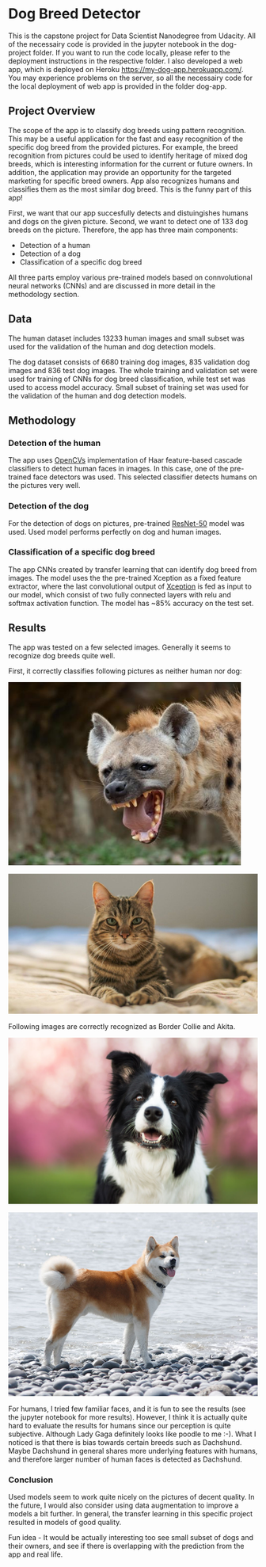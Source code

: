 [//]: # (Image References)

[image1]: ./dog-project/images/dog_4.jpg "Border collie" 
[image2]: ./dog-project/images/dog_5.jpg "Akita" 
[image3]: ./dog-project/images/dog_3.jpg "Hyena" 
[image4]: ./dog-project/images/cat.jpg "Cat"

# Dog Breed Detector

This is the capstone project for Data Scientist Nanodegree from Udacity. All of the necessairy code is provided in the jupyter notebook in the dog-project folder. If you want to run the code locally, please refer to the deployment instructions in the respective folder. I also developed a web app, which is deployed on Heroku https://my-dog-app.herokuapp.com/. You may experience problems on the server, so all the necessairy code for the local deployment of web app is provided in the folder dog-app.        

## Project Overview

The scope of the app is to classify dog breeds using pattern recognition. This may be a useful application for the fast and easy recognition of the specific dog breed from the provided pictures. For example, the breed recognition from pictures could be used to identify heritage of mixed dog breeds, which is interesting information for the current or future owners. In addition, the application may provide an opportunity for the targeted marketing for specific breed owners. App also recognizes humans and classifies them as the most similar dog breed. This is the funny part of this app!   

First, we want that our app succesfully detects and distuingishes humans and dogs on the given picture. Second, we want to detect one of 133 dog breeds on the picture. Therefore, the app has three main components:

- Detection of a human 
- Detection of a dog
- Classification of a specific dog breed

All three parts employ various pre-trained models based on connvolutional neural networks (CNNs) and are discussed in more detail in the methodology section. 

## Data

The human dataset includes 13233 human images and small subset was used for the validation of the human and dog detection models. 

The dog dataset consists of 6680 training dog images, 835 validation dog images and 836 test dog images. The whole training and validation set were used for training of CNNs for dog breed classification, while test set was used to access model accuracy. Small subset of training set was used for the validation of the human and dog detection models. 

## Methodology

### Detection of the human

The app uses [OpenCVs](https://docs.opencv.org/trunk/d7/d8b/tutorial_py_face_detection.html) implementation of Haar feature-based cascade classifiers to detect human faces in images. In this case, one of the pre-trained face detectors was used. This selected classifier detects humans on the pictures very well.  

### Detection of the dog

For the detection of dogs on pictures, pre-trained [ResNet-50](http://ethereon.github.io/netscope/#/gist/db945b393d40bfa26006) model was used. Used model performs perfectly on dog and human images. 

### Classification of a specific dog breed

The app CNNs created by transfer learning that can identify dog breed from images. The model uses the the pre-trained Xception as a fixed feature extractor, where the last convolutional output of [Xception](https://arxiv.org/abs/1610.02357) is fed as input to our model, which consist of two fully connected layers with relu and softmax activation function. The model has ~85% accuracy on the test set.  

## Results

The app was tested on a few selected images. Generally it seems to recognize dog breeds quite well. 

First, it correctly classifies following pictures as neither human nor dog:

![image3]

![image4]

Following images are correctly recognized as Border Collie and Akita. 

![image1]

![image2]

For humans, I tried few familiar faces, and it is fun to see the results (see the jupyter notebook for more results). However, I think it is actually quite hard to evaluate the results for humans since our perception is quite subjective. Although Lady Gaga definitely looks like poodle to me :-). What I noticed is that there is bias towards certain breeds such as Dachshund. Maybe Dachshund in general shares more underlying features with humans, and therefore larger number of human faces is detected as Dachshund.  

### Conclusion

Used models seem to work quite nicely on the pictures of decent quality. In the future, I would also consider using data augmentation to improve a models a bit further. In general, the transfer learning in this specific project resulted in models of good quality. 

Fun idea - It would be actually interesting too see small subset of dogs and their owners, and see if there is overlapping with the prediction from the app and real life. 
